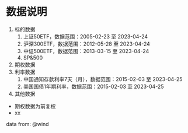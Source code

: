 # 数据说明
1. 标的数据
   1. 上证50ETF，数据范围：2005-02-23 至 2023-04-24
   2. 沪深300ETF，数据范围：2012-05-28 至 2023-04-24
   3. 中证500ETF，数据范围：2013-03-15 至 2023-04-24
   4. SP&500
2. 期权数据
3. 利率数据
   1. 中国通知存款利率7天（月），数据范围：2015-02-03 至 2023-04-25
   2. 美国国债1年期利率，数据范围：2015-02-03 至 2023-04-25
4. 其他数据



- 期权数据为前复权
- xx



data from: @wind

